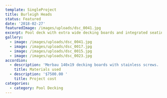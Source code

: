 ```yaml
---
template: SingleProject
title: Burleigh Heads
status: Featured
date: '2018-02-27'
featuredImage: /images/uploads/dsc_0041.jpg
excerpt: Pool deck with extra wide decking boards and integrated seating.
gallery:
  - image: /images/uploads/dsc_0041.jpg
  - image: /images/uploads/dsc_0017.jpg
  - image: /images/uploads/dsc_0015.jpg
  - image: /images/uploads/dsc_0023.jpg
accordion:
  - description: 'Merbau 140x19 decking boards with stainless screws. '
    title: Materials used
  - description: '$7500.00 '
    title: Project cost
categories:
  - category: Pool Decking
---
```


